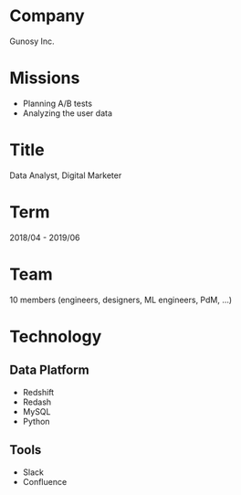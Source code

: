 # Company

Gunosy Inc.

# Missions

- Planning A/B tests
- Analyzing the user data

# Title

Data Analyst, Digital Marketer

# Term

2018/04 - 2019/06

# Team

10 members (engineers, designers, ML engineers, PdM, …)

# Technology

## Data Platform

- Redshift
- Redash
- MySQL
- Python

## Tools

- Slack
- Confluence